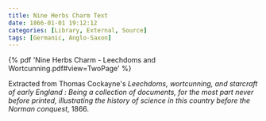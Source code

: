 ```yaml
---
title: Nine Herbs Charm Text
date: 1866-01-01 19:12:12
categories: [Library, External, Source]
tags: [Germanic, Anglo-Saxon]
---
```


{% pdf 'Nine Herbs Charm - Leechdoms and Wortcunning.pdf#view=TwoPage' %}

Extracted from Thomas Cockayne's *Leechdoms, wortcunning, and starcraft of early England : Being a collection of documents, for the most part never before printed, illustrating the history of science in this country before the Norman conquest*, 1866.